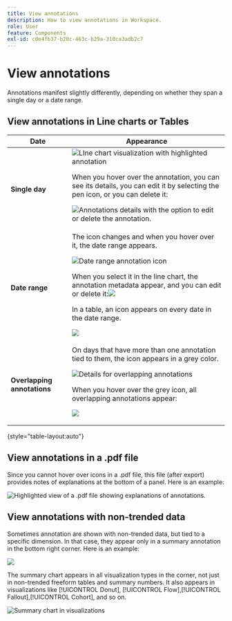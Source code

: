 ```yaml
---
title: View annotations
description: How to view annotations in Workspace.
role: User
feature: Components
exl-id: c0e4fb37-b20c-463c-b29a-310ca3adb2c7
---
```

# View annotations

Annotations manifest slightly differently, depending on whether they span a single day or a date range.

## View annotations in Line charts or Tables

| Date | Appearance |
| --- | --- |
| **Single day** |   ![LIne chart visualization with highlighted annotation](assets/single-day.png)<p>When you hover over the annotation, you can see its details, you can edit it by selecting the pen icon, or you can delete it:<p> ![Annotations details with the option to edit or delete the annotation.](assets/hover.png) |
| **Date range** |  The icon changes and when you hover over it, the date range appears.<p>![Date range annotation icon](assets/multi-day.png)<p>When you select it in the line chart, the annotation metadata appear, and you can edit or delete it:![](assets/multi-hover.png)<p>In a table, an icon appears on every date in the date range.<p>![](assets/multi-day-table.png)|
| **Overlapping annotations** | On days that have more than one annotation tied to them, the icon appears in a grey color.<p>![Details for overlapping annotations  ](assets/grey.png)<p>When you hover over the grey icon, all overlapping annotations appear:<p>![](assets/overlap.png) |

{style="table-layout:auto"}

## View annotations in a .pdf file

Since you cannot hover over icons in a .pdf file, this file (after export) provides notes of explanations at the bottom of a panel. Here is an example:

![Highlighted view of a .pdf file showing explanations of annotations.](assets/ann-pdf.png)

## View annotations with non-trended data

Sometimes annotation are shown with non-trended data, but tied to a specific dimension. In that case, they appear only in a summary annotation in the bottom right corner. Here is an example:

![](assets/non-date.png)

The summary chart appears in all visualization types in the corner, not just in non-trended freeform tables and summary numbers. It also appears in visualizations like [!UICONTROL Donut], [!UICONTROL Flow],[!UICONTROL Fallout],[!UICONTROL Cohort], and so on.

![Summary chart in visualizations](assets/ann-summary.png)
